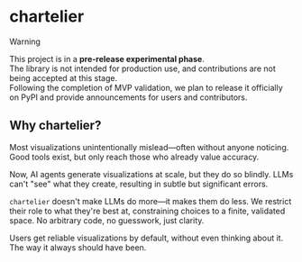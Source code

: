 # chartelier

> [!WARNING]
> This project is in a **pre-release experimental phase**.  
> The library is not intended for production use, and contributions are not being accepted at this stage.  
> Following the completion of MVP validation, we plan to release it officially on PyPI and provide announcements for users and contributors.


## Why chartelier?

Most visualizations unintentionally mislead—often without anyone noticing. Good tools exist, but only reach those who already value accuracy.

Now, AI agents generate visualizations at scale, but they do so blindly. LLMs can't "see" what they create, resulting in subtle but significant errors.

`chartelier` doesn't make LLMs do more—it makes them do less. We restrict their role to what they're best at, constraining choices to a finite, validated space. No arbitrary code, no guesswork, just clarity.

Users get reliable visualizations by default, without even thinking about it. The way it always should have been.
